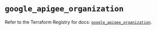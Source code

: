 # `google_apigee_organization`

Refer to the Terraform Registry for docs: [`google_apigee_organization`](https://registry.terraform.io/providers/hashicorp/google-beta/6.24.0/docs/resources/google_apigee_organization).
